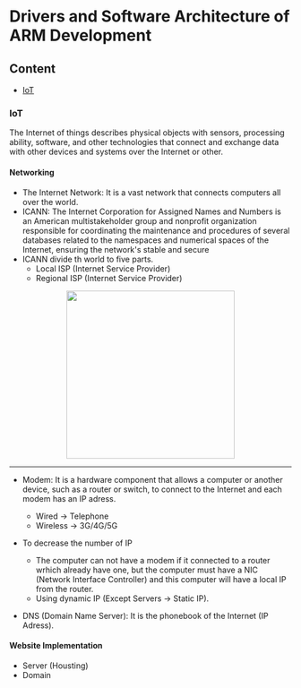 # Drivers and Software Architecture of ARM Development



## Content
* [IoT](IoT)



### IoT
The Internet of things describes physical objects with sensors, processing ability, software, and other technologies that connect and exchange data with other devices and systems over the Internet or other.
#### Networking 
* The Internet Network: It is a vast network that connects computers all over the world.
* ICANN: The Internet Corporation for Assigned Names and Numbers is an American multistakeholder group and nonprofit organization responsible for coordinating the maintenance and procedures of several databases related to the namespaces and numerical spaces of the Internet, ensuring the network's stable and secure 
* ICANN divide th world to five parts.
  * Local ISP (Internet Service Provider) 
  * Regional ISP (Internet Service Provider)
<div align='center'>
<img height="300px" src="https://user-images.githubusercontent.com/38363762/163664771-ea8ded89-7990-46e3-90d3-3f1711099c6a.png">
<hr/>
</div>

* Modem: It is a hardware component that allows a computer or another device, such as a router or switch, to connect to the Internet and each modem has an IP adress.
  * Wired -> Telephone
  * Wireless -> 3G/4G/5G

* To decrease the number of IP
  * The computer can not have a modem if it connected to a router wrhich already have one, but the computer must  have a NIC (Network Interface Controller) and this computer will have a local IP from the router.
  * Using dynamic IP (Except Servers -> Static IP). 

* DNS (Domain Name Server): It is the phonebook of the Internet (IP Adress).
  
#### Website Implementation
* Server (Housting) 
* Domain 
 

